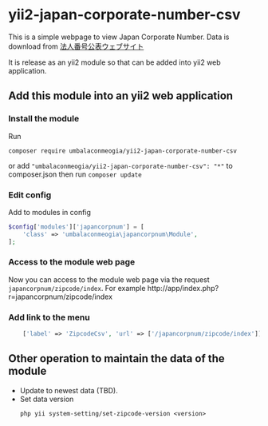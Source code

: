 # yii2-japan-corporate-number-csv
This is a simple webpage to view Japan Corporate Number.
Data is download from [法人番号公表ウェブサイト](https://www.houjin-bangou.nta.go.jp/download/zenken/)

It is release as an yii2 module so that can be added into yii2 web application.

## Add this module into an yii2 web application

### Install the module

Run
```shell
composer require umbalaconmeogia/yii2-japan-corporate-number-csv
```

or add `"umbalaconmeogia/yii2-japan-corporate-number-csv": "*"` to composer.json then run `composer update`

### Edit config

Add to modules in config

```php
$config['modules']['japancorpnum'] = [
    'class' => 'umbalaconmeogia\japancorpnum\Module',
];
```

### Access to the module web page
Now you can access to the module web page via the request `japancorpnum/zipcode/index`.
For example http://app/index.php?r=japancorpnum/zipcode/index

### Add link to the menu
```php
    ['label' => 'ZipcodeCsv', 'url' => ['/japancorpnum/zipcode/index']],
```

## Other operation to maintain the data of the module

* Update to newest data (TBD).
* Set data version
  ```shell
  php yii system-setting/set-zipcode-version <version>
  ```

